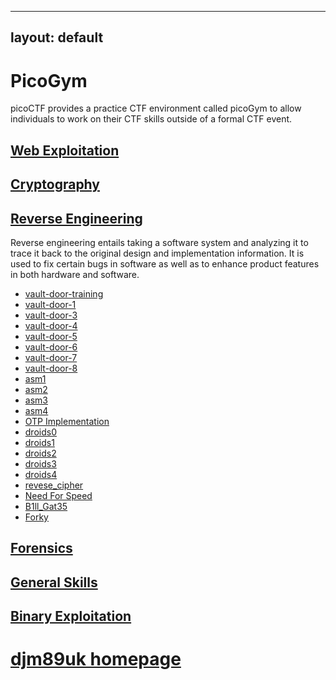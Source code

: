 
---
layout: default
---
# PicoGym

picoCTF provides a practice CTF environment called picoGym to allow individuals to work on their CTF skills outside of a formal CTF event.

## [Web Exploitation](./picogym_we.md)

## [Cryptography](./picogym_c.md)

## [Reverse Engineering](./picogym_re.md)

Reverse engineering entails taking a software system and analyzing it to trace it back to the original design and implementation information. It is used to fix certain bugs in software as well as to enhance product features in both hardware and software.

- [vault-door-training](./picogym_re.md#vault-door-training)
- [vault-door-1](./picogym_re.md#vault-door-1)
- [vault-door-3](./picogym_re.md#vault-door-3)
- [vault-door-4](./picogym_re.md#vault-door-4)
- [vault-door-5](./picogym_re.md#vault-door-5)
- [vault-door-6](./picogym_re.md#vault-door-6)
- [vault-door-7](./picogym_re.md#vault-door-7)
- [vault-door-8](./picogym_re.md#vault-door-8)
- [asm1](./picogym_re.md#asm1)
- [asm2](./picogym_re.md#asm2)
- [asm3](./picogym_re.md#asm3)
- [asm4](./picogym_re.md#asm4)
- [OTP Implementation](./picogym_re.md#otp-implementation)
- [droids0](./picogym_re.md#droids0)
- [droids1](./picogym_re.md#droids1)
- [droids2](./picogym_re.md#droids2)
- [droids3](./picogym_re.md#droids3)
- [droids4](./picogym_re.md#droids4)
- [revese_cipher](./picogym_re.md#reverse_cipher)
- [Need For Speed](./picogym_re.md#need-for-speed)
- [B1ll_Gat35](./picogym_re.md#b1ll_gat35)
- [Forky](./picogym_re.md#forky)

## [Forensics](./picogym_f.md)

## [General Skills](./picogym_gs.md)

## [Binary Exploitation](./picogym_be.md)

# [djm89uk homepage](./index.md)
